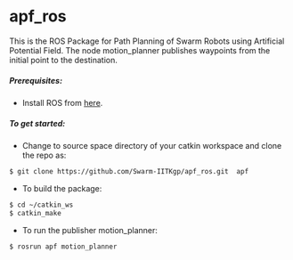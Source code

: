 # apf_ros
This is the ROS Package for Path Planning of Swarm Robots using Artificial Potential Field. The node motion_planner publishes waypoints from the initial point to the destination.

##### Prerequisites:
- Install ROS from [here](http://wiki.ros.org/indigo/Installation/Ubuntu).

##### To get started:
- Change to source space directory of your catkin workspace and clone the repo as:
```sh
$ git clone https://github.com/Swarm-IITKgp/apf_ros.git  apf
```
- To build the package:
```sh
$ cd ~/catkin_ws
$ catkin_make
```
- To run the publisher motion_planner:
```sh
$ rosrun apf motion_planner
```
